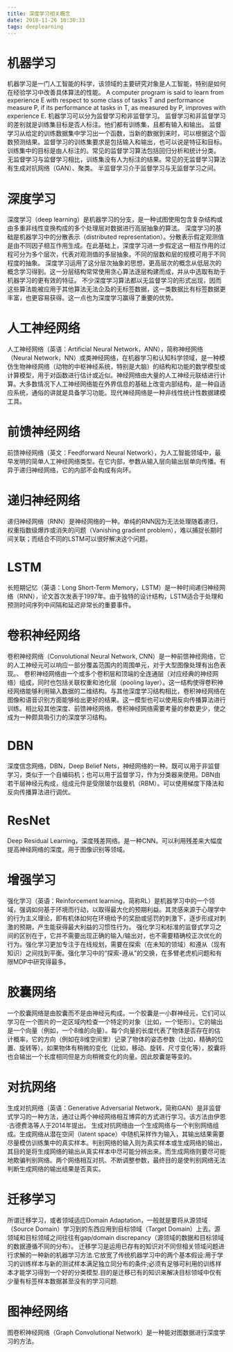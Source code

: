```yaml
---
title: 深度学习相关概念
date: 2018-11-26 10:30:33
tags: deeplearning
---
```

# 机器学习
<!--more-->
机器学习是一门人工智能的科学，该领域的主要研究对象是人工智能，特别是如何在经验学习中改善具体算法的性能。
A computer program is said to learn from experience E with respect to some class of tasks T and performance measure P, if its performance at tasks in T, as measured by P, improves with experience E.
机器学习可以分为监督学习和非监督学习。
监督学习和非监督学习的差别就是训练集目标是否人标注。他们都有训练集，且都有输入和输出。
监督学习从给定的训练数据集中学习出一个函数，当新的数据到来时，可以根据这个函数预测结果。监督学习的训练集要求是包括输入和输出，也可以说是特征和目标。训练集中的目标是由人标注的。常见的监督学习算法包括回归分析和统计分类。
无监督学习与监督学习相比，训练集没有人为标注的结果。常见的无监督学习算法有生成对抗网络（GAN）、聚类。
半监督学习介于监督学习与无监督学习之间。
# 深度学习
深度学习（deep learning）是机器学习的分支，是一种试图使用包含复杂结构或由多重非线性变换构成的多个处理层对数据进行高层抽象的算法。
深度学习的基础是机器学习中的分散表示（distributed representation）。分散表示假定观测值是由不同因子相互作用生成。在此基础上，深度学习进一步假定这一相互作用的过程可分为多个层次，代表对观测值的多层抽象。不同的层数和层的规模可用于不同程度的抽象。
深度学习运用了这分层次抽象的思想，更高层次的概念从低层次的概念学习得到。这一分层结构常常使用贪心算法逐层构建而成，并从中选取有助于机器学习的更有效的特征。
不少深度学习算法都以无监督学习的形式出现，因而这些算法能被应用于其他算法无法企及的无标签数据，这一类数据比有标签数据更丰富，也更容易获得。这一点也为深度学习赢得了重要的优势。
# 人工神经网络
人工神经网络（英语：Artificial Neural Network，ANN），简称神经网络（Neural Network，NN）或类神经网络，在机器学习和认知科学领域，是一种模仿生物神经网络（动物的中枢神经系统，特别是大脑）的结构和功能的数学模型或计算模型，用于对函数进行估计或近似。神经网络由大量的人工神经元联结进行计算。大多数情况下人工神经网络能在外界信息的基础上改变内部结构，是一种自适应系统，通俗的讲就是具备学习功能。现代神经网络是一种非线性统计性数据建模工具。
# 前馈神经网络
前馈神经网络（英文：Feedforward Neural Network），为人工智能领域中，最早发明的简单人工神经网络类型。在它内部，参数从输入层向输出层单向传播。有异于递归神经网络，它的内部不会构成有向环。
# 递归神经网络
递归神经网络（RNN）是神经网络的一种。单纯的RNN因为无法处理随着递归，权重指数级爆炸或消失的问题（Vanishing gradient problem），难以捕捉长期时间关联；而结合不同的LSTM可以很好解决这个问题。
# LSTM
长短期记忆（英语：Long Short-Term Memory，LSTM）是一种时间递归神经网络（RNN），论文首次发表于1997年。由于独特的设计结构，LSTM适合于处理和预测时间序列中间隔和延迟非常长的重要事件。
# 卷积神经网络
卷积神经网络（Convolutional Neural Network, CNN）是一种前馈神经网络，它的人工神经元可以响应一部分覆盖范围内的周围单元，对于大型图像处理有出色表现。、
卷积神经网络由一个或多个卷积层和顶端的全连通层（对应经典的神经网络）组成，同时也包括关联权重和池化层（pooling layer）。这一结构使得卷积神经网络能够利用输入数据的二维结构。与其他深度学习结构相比，卷积神经网络在图像和语音识别方面能够给出更好的结果。这一模型也可以使用反向传播算法进行训练。相比较其他深度、前馈神经网络，卷积神经网络需要考量的参数更少，使之成为一种颇具吸引力的深度学习结构。
# DBN
深度信念网络，DBN，Deep Belief Nets，神经网络的一种。既可以用于非监督学习，类似于一个自编码机；也可以用于监督学习，作为分类器来使用。DBN由若干层神经元构成，组成元件是受限玻尔兹曼机（RBM）。可以使用梯度下降法和反向传播算法进行调优。
# ResNet
Deep Residual Learning，深度残差网络。是一种CNN。可以利用残差来大幅度提高神经网络的深度。用于图像识别等领域。
# 增强学习
强化学习（英语：Reinforcement learning，简称RL）是机器学习中的一个领域，强调如何基于环境而行动，以取得最大化的预期利益。其灵感来源于心理学中的行为主义理论，即有机体如何在环境给予的奖励或惩罚的刺激下，逐步形成对刺激的预期，产生能获得最大利益的习惯性行为。
强化学习和标准的监督式学习之间的区别在于，它并不需要出现正确的输入/输出对，也不需要精确校正次优化的行为。强化学习更加专注于在线规划，需要在探索（在未知的领域）和遵从（现有知识）之间找到平衡。强化学习中的“探索-遵从”的交换，在多臂老虎机问题和有限MDP中研究得最多。
# 胶囊网络
一个胶囊网络是由胶囊而不是由神经元构成。一个胶囊是一小群神经元，它们可以学习在一个图片的一定区域内检查一个特定的对象（比如，一个矩形）。它的输出是一个向量（例如，一个8维的向量）。每个向量的长度代表了物体是否存在的估计概率，它的方向（例如在8维空间里）记录了物体的姿态参数（比如，精确的位置、旋转等）。如果物体有稍微的变化（比如，移动、旋转、尺寸变化等），胶囊将也会输出一个长度相同但是方向稍微变化的向量。因此胶囊是等变的。
# 对抗网络
生成对抗网络（英语：Generative Adversarial Network，简称GAN）是非监督式学习的一种方法，通过让两个神经网络相互博弈的方式进行学习。该方法由伊恩·古德费洛等人于2014年提出。
生成对抗网络由一个生成网络与一个判别网络组成。生成网络从潜在空间（latent space）中随机采样作为输入，其输出结果需要尽量模仿训练集中的真实样本。判别网络的输入则为真实样本或生成网络的输出，其目的是将生成网络的输出从真实样本中尽可能分辨出来。而生成网络则要尽可能地欺骗判别网络。两个网络相互对抗、不断调整参数，最终目的是使判别网络无法判断生成网络的输出结果是否真实。
# 迁移学习
所谓迁移学习，或者领域适应Domain Adaptation，一般就是要将从源领域（Source Domain）学习到的东西应用到目标领域（Target Domain）上去。源领域和目标领域之间往往有gap/domain discrepancy（源领域的数据和目标领域的数据遵循不同的分布）。
迁移学习是运用已存有的知识对不同但相关领域问题进行求解的一种新的机器学习方法.它放宽了传统机器学习中的两个基本假设:用于学习的训练样本与新的测试样本满足独立同分布的条件;必须有足够可利用的训练样本才能学习得到一个好的分类模型.目的是迁移已有的知识来解决目标领域中仅有少量有标签样本数据甚至没有的学习问题.
# 图神经网络
图卷积神经网络（Graph Convolutional Network）是一种能对图数据进行深度学习的方法。